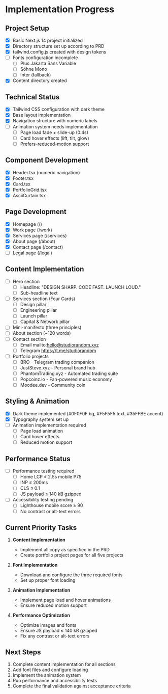 # Implementation Progress

## Project Setup
- [x] Basic Next.js 14 project initialized
- [x] Directory structure set up according to PRD
- [x] tailwind.config.js created with design tokens
- [ ] Fonts configuration incomplete
  - [ ] Plus Jakarta Sans Variable
  - [ ] Söhne Mono
  - [ ] Inter (fallback)
- [x] Content directory created

## Technical Status
- [x] Tailwind CSS configuration with dark theme
- [x] Base layout implementation
- [x] Navigation structure with numeric labels
- [ ] Animation system needs implementation
  - [ ] Page load fade + slide-up (0.4s)
  - [ ] Card hover effects (lift, tilt, glow)
  - [ ] Prefers-reduced-motion support

## Component Development
- [x] Header.tsx (numeric navigation)
- [x] Footer.tsx
- [x] Card.tsx 
- [x] PortfolioGrid.tsx
- [x] AsciiCurtain.tsx

## Page Development
- [x] Homepage (/)
- [x] Work page (/work)
- [x] Services page (/services)
- [x] About page (/about)
- [x] Contact page (/contact)
- [ ] Legal page (/legal)

## Content Implementation
- [ ] Hero section
  - [ ] Headline: "DESIGN SHARP. CODE FAST. LAUNCH LOUD."
  - [ ] Sub-headline text
- [ ] Services section (Four Cards)
  - [ ] Design pillar
  - [ ] Engineering pillar
  - [ ] Launch pillar
  - [ ] Capital & Network pillar
- [ ] Mini-manifesto (three principles)
- [ ] About section (~120 words)
- [ ] Contact section
  - [ ] Email mailto:hello@studiorandom.xyz 
  - [ ] Telegram https://t.me/studiorandom
- [ ] Portfolio projects
  - [ ] BRO - Telegram trading companion
  - [ ] JustSteve.xyz - Personal brand hub
  - [ ] PhantomTrading.xyz - Automated trading suite
  - [ ] Popcoinz.io - Fan-powered music economy
  - [ ] Moodee.dev - Community coin

## Styling & Animation
- [x] Dark theme implemented (#0F0F0F bg, #F5F5F5 text, #35FFBE accent)
- [x] Typography system set up
- [ ] Animation implementation required
  - [ ] Page load animation
  - [ ] Card hover effects
  - [ ] Reduced motion support

## Performance Status
- [ ] Performance testing required
  - [ ] Home LCP ≤ 2.5s mobile P75
  - [ ] INP ≤ 200ms
  - [ ] CLS ≤ 0.1
  - [ ] JS payload ≤ 140 kB gzipped
- [ ] Accessibility testing pending
  - [ ] Lighthouse mobile score ≥ 90
  - [ ] No contrast or alt-text errors

## Current Priority Tasks
1. **Content Implementation**
   - Implement all copy as specified in the PRD
   - Create portfolio project pages for all five projects

2. **Font Implementation**
   - Download and configure the three required fonts
   - Set up proper font loading

3. **Animation Implementation**
   - Implement page load and hover animations
   - Ensure reduced motion support

4. **Performance Optimization**
   - Optimize images and fonts
   - Ensure JS payload ≤ 140 kB gzipped
   - Fix any contrast or alt-text errors

## Next Steps
1. Complete content implementation for all sections
2. Add font files and configure loading
3. Implement the animation system
4. Run performance and accessibility tests
5. Complete the final validation against acceptance criteria 